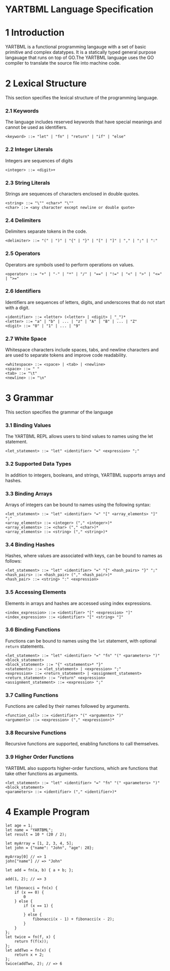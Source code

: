 # YARTBML Language Specification

# 1 Introduction

YARTBML is a functional programming langauge with a set of basic primitive and complex datatypes. It is a statically typed general purpose langauage that runs on top of GO.The YARTBML language uses the GO compiler to translate the source file into machine code.

# 2 Lexical Structure
This section specifies the lexical structure of the programming language.

### 2.1 Keywords
The language includes reserved keywords that have special meanings and cannot be used as identifiers.

```
<keyword> ::= "let" | "fn" | "return" | "if" | "else"
```

### 2.2 Integer Literals
Integers are sequences of digits
```
<integer> ::= <digit>+
```

### 2.3 String Literals
Strings are sequences of characters enclosed in double quotes.
```
<string> ::= "\"" <char>* "\""
<char> ::= <any character except newline or double quote>
```

### 2.4 Delimiters
Delimiters separate tokens in the code.
 ```
 <delimiter> ::= "(" | ")" | "{" | "}" | "[" | "]" | "," | ";" | ":"
 ```

 ### 2.5 Operators
 Operators are symbols used to perform operations on values.
 ```
<operator> ::= "+" | "-" | "*" | "/" | "==" | "!=" | "<" | ">" | "<=" | ">="
 ```

 ### 2.6 Identifiers
Identifiers are sequences of letters, digits, and underscores that do not start with a digit.
 ```
<identifier> ::= <letter> (<letter> | <digit> | "_")*
<letter> ::= "a" | "b" | ... | "z" | "A" | "B" | ... | "Z"
<digit> ::= "0" | "1" | ... | "9"
 ```

 ### 2.7 White Space
 Whitespace characters include spaces, tabs, and newline characters and are used to separate tokens and improve code readability.
 ```
<whitespace> ::= <space> | <tab> | <newline>
<space> ::= " "
<tab> ::= "\t"
<newline> ::= "\n"
```

# 3 Grammar
This section specifies the grammar of the language

### 3.1 Binding Values
The YARTBML REPL allows users to bind values to names using the let statement.
```
<let_statement> ::= "let" <identifier> "=" <expression> ";"
```

### 3.2 Supported Data Types
In addition to integers, booleans, and strings, YARTBML supports arrays and hashes.

### 3.3 Binding Arrays
Arrays of integers can be bound to names using the following syntax:
```
<let_statement> ::= "let" <identifier> "=" "[" <array_elements> "]" ";"
<array_elements> ::= <integer> ("," <integer>)*
<array_elements> ::= <char> ("," <char>)*
<array_elements> ::= <string> ("," <string>)*
```

### 3.4 Binding Hashes
Hashes, where values are associated with keys, can be bound to names as follows:
```
<let_statement> ::= "let" <identifier> "=" "{" <hash_pairs> "}" ";"
<hash_pairs> ::= <hash_pair> ("," <hash_pair>)*
<hash_pair> ::= <string> ":" <expression>
```

### 3.5 Accessing Elements
Elements in arrays and hashes are accessed using index expressions.
```
<index_expression> ::= <identifier> "[" <expression> "]"
<index_expression> ::= <identifier> "[" <string> "]"
```

### 3.6 Binding Functions
Functions can be bound to names using the `let` statement, with optional `return` statements.

```
<let_statement> ::= "let" <identifier> "=" "fn" "(" <parameters> ")" <block_statement>
<block_statement> ::= "{" <statements>* "}"
<statements> ::= <let_statement> | <expression> ";"
<expression> ::= <return_statement> | <assignment_statement>
<return_statement> ::= "return" <expression>
<assignment_statement> ::= <expression> ";"
```

### 3.7 Calling Functions
Functions are called by their names followed by arguments.
```
<function_call> ::= <identifier> "(" <arguments> ")"
<arguments> ::= <expression> ("," <expression>)*
```

### 3.8 Recursive Functions
Recursive functions are supported, enabling functions to call themselves.

### 3.9 Higher Order Functions
YARTBML also supports higher-order functions, which are functions that take other functions as arguments.

```
<let_statement> ::= "let" <identifier> "=" "fn" "(" <parameters> ")" <block_statement>
<parameters> ::= <identifier> ("," <identifier>)*
```

# 4 Example Program
```
let age = 1;
let name = "YARTBML";
let result = 10 * (20 / 2);

let myArray = [1, 2, 3, 4, 5];
let john = {"name": "John", "age": 28};

myArray[0] // => 1
john["name"] // => "John"

let add = fn(a, b) { a + b; };

add(1, 2); // => 3

let fibonacci = fn(x) { 
	if (x == 0) { 
		0 
	} else { 
		if (x == 1) { 
			1 
		} else { 
			fibonacci(x - 1) + fibonacci(x - 2); 
		} 
	} 
};
let twice = fn(f, x) { 
	return f(f(x)); 
};
let addTwo = fn(x) { 
	return x + 2; 
};
twice(addTwo, 2); // => 6
```




